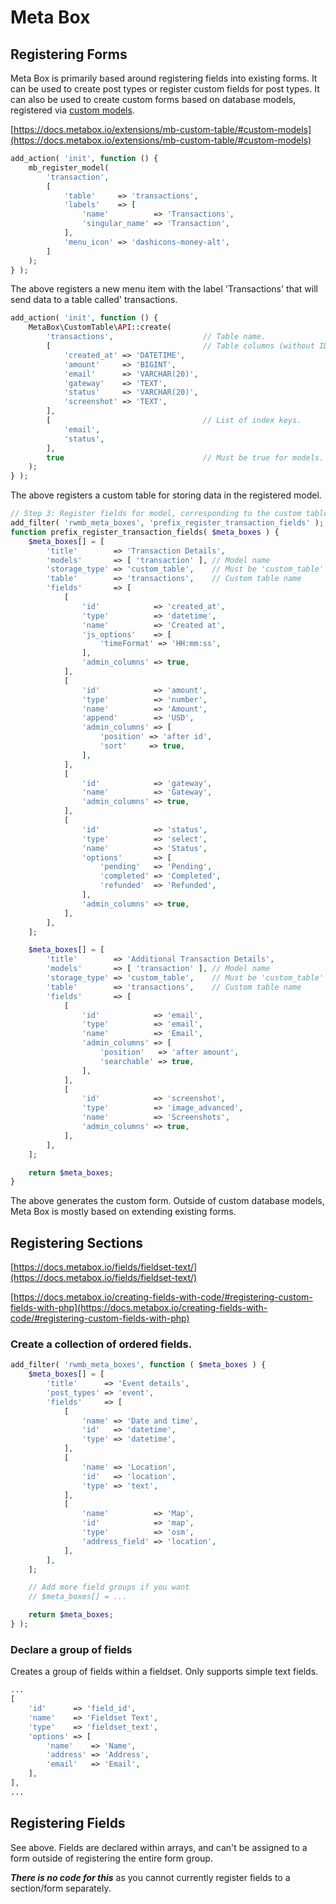 # Meta Box

## Registering Forms

Meta Box is primarily based around registering fields into existing forms. It can be used to create post types or
register custom fields for post types. It can also be used to create custom forms based on database models, registered
via [custom models](https://docs.metabox.io/extensions/mb-custom-table/#custom-models).

[https://docs.metabox.io/extensions/mb-custom-table/#custom-models](https://docs.metabox.io/extensions/mb-custom-table/#custom-models)

```php
add_action( 'init', function () {
	mb_register_model(
		'transaction',
		[
			'table'     => 'transactions',
			'labels'    => [
				'name'          => 'Transactions',
				'singular_name' => 'Transaction',
			],
			'menu_icon' => 'dashicons-money-alt',
		]
	);
} );
```

The above registers a new menu item with the label 'Transactions' that will send data to a table called' transactions.

```php
add_action( 'init', function () {
	MetaBox\CustomTable\API::create(
		'transactions',                    // Table name.
		[                                  // Table columns (without ID).
			'created_at' => 'DATETIME',
			'amount'     => 'BIGINT',
			'email'      => 'VARCHAR(20)',
			'gateway'    => 'TEXT',
			'status'     => 'VARCHAR(20)',
			'screenshot' => 'TEXT',
		],
		[                                  // List of index keys.
			'email',
			'status',
		],
		true                               // Must be true for models.
	);
} );
```

The above registers a custom table for storing data in the registered model.

```php
// Step 3: Register fields for model, corresponding to the custom table structure.
add_filter( 'rwmb_meta_boxes', 'prefix_register_transaction_fields' );
function prefix_register_transaction_fields( $meta_boxes ) {
	$meta_boxes[] = [
		'title'        => 'Transaction Details',
		'models'       => [ 'transaction' ], // Model name
		'storage_type' => 'custom_table',    // Must be 'custom_table'
		'table'        => 'transactions',    // Custom table name
		'fields'       => [
			[
				'id'            => 'created_at',
				'type'          => 'datetime',
				'name'          => 'Created at',
				'js_options'    => [
					'timeFormat' => 'HH:mm:ss',
				],
				'admin_columns' => true,
			],
			[
				'id'            => 'amount',
				'type'          => 'number',
				'name'          => 'Amount',
				'append'        => 'USD',
				'admin_columns' => [
					'position' => 'after id',
					'sort'     => true,
				],
			],
			[
				'id'            => 'gateway',
				'name'          => 'Gateway',
				'admin_columns' => true,
			],
			[
				'id'            => 'status',
				'type'          => 'select',
				'name'          => 'Status',
				'options'       => [
					'pending'   => 'Pending',
					'completed' => 'Completed',
					'refunded'  => 'Refunded',
				],
				'admin_columns' => true,
			],
		],
	];

	$meta_boxes[] = [
		'title'        => 'Additional Transaction Details',
		'models'       => [ 'transaction' ], // Model name
		'storage_type' => 'custom_table',    // Must be 'custom_table'
		'table'        => 'transactions',    // Custom table name
		'fields'       => [
			[
				'id'            => 'email',
				'type'          => 'email',
				'name'          => 'Email',
				'admin_columns' => [
					'position'   => 'after amount',
					'searchable' => true,
				],
			],
			[
				'id'            => 'screenshot',
				'type'          => 'image_advanced',
				'name'          => 'Screenshots',
				'admin_columns' => true,
			],
		],
	];

	return $meta_boxes;
}
```

The above generates the custom form. Outside of custom database models, Meta Box is mostly based on extending existing
forms.

## Registering Sections

[https://docs.metabox.io/fields/fieldset-text/](https://docs.metabox.io/fields/fieldset-text/)

[https://docs.metabox.io/creating-fields-with-code/#registering-custom-fields-with-php](https://docs.metabox.io/creating-fields-with-code/#registering-custom-fields-with-php)

### Create a collection of ordered fields.

```php
add_filter( 'rwmb_meta_boxes', function ( $meta_boxes ) {
	$meta_boxes[] = [
		'title'      => 'Event details',
		'post_types' => 'event',
		'fields'     => [
			[
				'name' => 'Date and time',
				'id'   => 'datetime',
				'type' => 'datetime',
			],
			[
				'name' => 'Location',
				'id'   => 'location',
				'type' => 'text',
			],
			[
				'name'          => 'Map',
				'id'            => 'map',
				'type'          => 'osm',
				'address_field' => 'location',
			],
		],
	];

	// Add more field groups if you want
	// $meta_boxes[] = ...

	return $meta_boxes;
} );
```

### Declare a group of fields

Creates a group of fields within a fieldset. Only supports simple text fields.

```php
...
[
	'id'      => 'field_id',
	'name'    => 'Fieldset Text',
	'type'    => 'fieldset_text',
	'options' => [
		'name'    => 'Name',
		'address' => 'Address',
		'email'   => 'Email',
	],
],
...
```

## Registering Fields

See above. Fields are declared within arrays, and can't be assigned to a form outside of registering the entire form
group.

**_There is no code for this_** as you cannot currently register fields to a section/form separately.